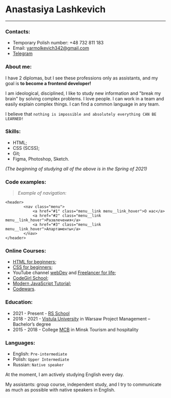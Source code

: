 # Anastasiya Lashkevich 
---
### Contacts:

* Temporary Polish number: +48 732 811 183
* Email: yarmolkevich342@gmail.com
* [Telegram](https://t.me/yarmolkevich_an)

### About me:

I have 2 diplomas, but I see these professions only as assistants, and my goal is __to become a frontend developer!__

I am ideological, disciplined, I like to study new information and "break my brain" by solving complex problems.
I love people. I can work in a team and easily explain complex things. I can find a common language in any team.

I believe that `nothing is impossible and absolutely everything CAN BE LEARNED!`

### Skills:

* HTML;
* CSS (SCSS);
* Git;
* Figma, Photoshop, Sketch.

_(The beginning of studying all of the above is in the Spring of 2021)_

### Code examples:

>_Example of navigation:_

```
<header>
        <nav class="menu">
            <a href="#1" class="menu__link menu__link_hover">О нас</a>
            <a href="#2" class="menu__link menu__link_hover">Развлечения</a>
            <a href="#3" class="menu__link menu__link_hover">Апартаменты</a>
        </nav>
</header>
```
### Online Courses:

* [HTML for beginners](https://ru.code-basics.com/languages/html);
* [CSS for beginners](https://ru.code-basics.com/languages/css);
* YouTube channel [webDev](https://www.youtube.com/channel/UCE9ODjNIkOHrnSdkYWLfYhg) and [Freelancer for life](https://www.youtube.com/channel/UCedskVwIKiZJsO8XdJdLKnA);
* [CodeGirl School](https://www.codegirl.ru/);
* [Modern JavaScript Tutorial](https://learn.javascript.ru/);
* [Codewars](https://www.codewars.com/).

### Education:

* 2021 - Present - [RS School](https://app.rs.school/)
* 2018 - 2021 - [Vistula University](https://www.vistula.edu.pl/en) in Warsaw
    Project Management – Bachelor’s degree
* 2015 - 2018 - College [MCB](http://www.mcb.by/) in Minsk
    Tourism and hospitality

### Languages:

* English: `Pre-intermediate`
* Polish: `Upper Intermediate`
* Russian: `Native speaker`

At the moment, I am actively studying English every day. 

My assistants: group course, independent study, and I try to communicate as much as possible with native speakers in English.




